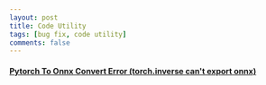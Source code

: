 ```yaml
---
layout: post    
title: Code Utility   
tags: [bug fix, code utility]    
comments: false  
--- 
```


#### [Pytorch To Onnx Convert Error (torch.inverse can't export onnx)](https://jihyeonryu.github.io/2022-05-10-code-util1/)  
